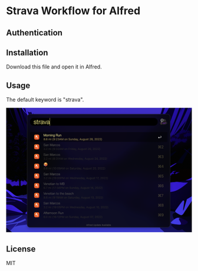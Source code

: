 # Strava Workflow for Alfred

## Authentication

## Installation

Download this file and open it in Alfred.

## Usage

The default keyword is "strava".

![screenshot](./screenshot.png "screenshot")

## License

MIT